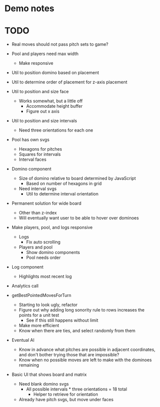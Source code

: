# Demo notes

# TODO
* Real moves should not pass pitch sets to game?

* Pool and players need max width
    * Make responsive

* Util to position domino based on placement
* Util to determine order of placement for z-axis placement

* Util to position and size face
    * Works somewhat, but a little off
        * Accommodate height buffer
        * Figure out x axis

* Util to position and size intervals
    * Need three orientations for each one

* Pool has own svgs
    * Hexagons for pitches
    * Squares for intervals
    * Interval faces

* Domino component
    * Size of domino relative to board determined by JavaScript
        * Based on number of hexagons in grid
    * Need interval svgs
        * Util to determine interval orientation

* Permanent solution for wide board
    * Other than z-index
    * Will eventually want user to be able to hover over dominoes

* Make players, pool, and logs responsive
    * Logs
        * Fix auto scrolling
    * Players and pool
        * Show domino components
        * Pool needs order

* Log component
    * Highlights most recent log
* Analytics call

* getBestPointedMovesForTurn
    * Starting to look ugly, refactor
    * Figure out why adding long sonority rule to rows increases the points for a unit test
        * See if this still happens without limit
    * Make more efficient
    * Know when there are ties, and select randomly from them
* Eventual AI
    * Know in advance what pitches are possible in adjacent coordinates, and don't bother trying those that are impossible?
    * Know when no possible moves are left to make with the dominoes remaining

* Basic UI that shows board and matrix
    * Need blank domino svgs
        * All possible intervals * three orientations = 18 total
            * Helper to retrieve for orientation
    * Already have pitch svgs, but move under faces
